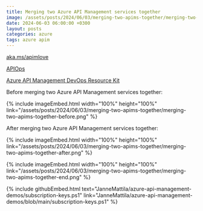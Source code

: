 ```yaml
---
title: Merging two Azure API Management services together
image: /assets/posts/2024/06/03/merging-two-apims-together/merging-two-apims-together-after.png
date: 2024-06-03 06:00:00 +0300
layout: posts
categories: azure
tags: azure apim
---
```


[aka.ms/apimlove](https://aka.ms/apimlove)

[APIOps](https://github.com/azure/apiops)

[Azure API Management DevOps Resource Kit](https://github.com/Azure/azure-api-management-devops-resource-kit)

Before merging two Azure API Management services together:

{% include imageEmbed.html width="100%" height="100%" link="/assets/posts/2024/06/03/merging-two-apims-together/merging-two-apims-together-before.png" %}

After merging two Azure API Management services together:

{% include imageEmbed.html width="100%" height="100%" link="/assets/posts/2024/06/03/merging-two-apims-together/merging-two-apims-together-after.png" %}

{% include imageEmbed.html width="100%" height="100%" link="/assets/posts/2024/06/03/merging-two-apims-together/merging-two-apims-together-end.png" %}


{% include githubEmbed.html text="JanneMattila/azure-api-management-demos/subscription-keys.ps1" link="JanneMattila/azure-api-management-demos/blob/main/subscription-keys.ps1" %}
